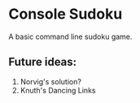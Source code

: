 # Console Sudoku
A basic command line sudoku game.

## Future ideas:
1. Norvig's solution?
2. Knuth's Dancing Links

